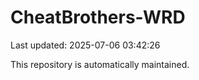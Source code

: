 # CheatBrothers-WRD

Last updated: 2025-07-06 03:42:26

This repository is automatically maintained.
